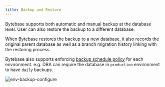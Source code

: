 ```yaml
---
title: Backup and Restore
---
```


Bytebase supports both automatic and manual backup at the database level. User can also restore the backup to a different database.

When Bytebase restores the backup to a new database, it also records the original parent database as well as a branch migration history linking with the restoring process.

Bytebase also supports enforcing [backup schedule policy](/docs/accelerator/environment-policy/backup-schedule-policy) for each environment. e.g. DBA can require the database in `production` environment to have `daily` backups.

![env-backup-configure](/static/docs/env-backup-configure.png)

<doc-link-block url="/docs/accelerator/backup-restore-database/overview" title="Backup and restore database"></doc-link-block>
